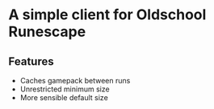 # A simple client for Oldschool Runescape

## Features

* Caches gamepack between runs
* Unrestricted minimum size
* More sensible default size